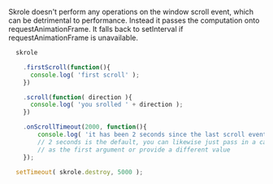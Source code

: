 Skrole doesn't perform any operations on the window scroll event, which can be detrimental to performance. Instead it passes the computation onto requestAnimationFrame. It falls back to setInterval if requestAnimationFrame is unavailable.

```javascript
  skrole

    .firstScroll(function(){
      console.log( 'first scroll' );
    })

    .scroll(function( direction ){
      console.log( 'you srolled ' + direction );
    })

    .onScrollTimeout(2000, function(){
        console.log( 'it has been 2 seconds since the last scroll event' );
        // 2 seconds is the default, you can likewise just pass in a callback
        // as the first argument or provide a different value
    });

  setTimeout( skrole.destroy, 5000 );
```
